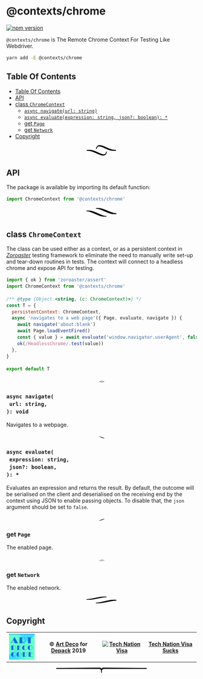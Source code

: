 # @contexts/chrome

[![npm version](https://badge.fury.io/js/%40contexts%2Fchrome.svg)](https://npmjs.org/package/@contexts/chrome)

`@contexts/chrome` is The Remote Chrome Context For Testing Like Webdriver.

```sh
yarn add -E @contexts/chrome
```

## Table Of Contents

- [Table Of Contents](#table-of-contents)
- [API](#api)
- [class `ChromeContext`](#class-chromecontext)
  * [`async navigate(url: string)`](#async-navigateurl-string-void)
  * [`async evaluate(expression: string, json?: boolean): *`](#async-evaluateexpression-stringjson-boolean-)
  * [get `Page`](#get-page)
  * [get `Network`](#get-network)
- [Copyright](#copyright)

<p align="center"><a href="#table-of-contents"><img src=".documentary/section-breaks/0.svg?sanitize=true"></a></p>

## API

The package is available by importing its default function:

```js
import ChromeContext from '@contexts/chrome'
```

<p align="center"><a href="#table-of-contents"><img src=".documentary/section-breaks/1.svg?sanitize=true"></a></p>

## class `ChromeContext`

The class can be used either as a context, or as a persistent context in [_Zoroaster_](https://github.com/contexttesting/zoroaster) testing framework to eliminate the need to manually write set-up and tear-down routines in tests. The context will connect to a headless chrome and expose API for testing.

```js
import { ok } from 'zoroaster/assert'
import ChromeContext from '@contexts/chrome'

/** @type {Object.<string, (c: ChromeContext)>} */
const T = {
  persistentContext: ChromeContext,
  async 'navigates to a web page'({ Page, evaluate, navigate }) {
    await navigate('about:blank')
    await Page.loadEventFired()
    const { value } = await evaluate('window.navigator.userAgent', false)
    ok(/HeadlessChrome/.test(value))
  },
}

export default T
```

<p align="center"><a href="#table-of-contents"><img src=".documentary/section-breaks/2.svg?sanitize=true" width="15"></a></p>

### `async navigate(`<br/>&nbsp;&nbsp;`url: string,`<br/>`): void`

Navigates to a webpage.

<p align="center"><a href="#table-of-contents"><img src=".documentary/section-breaks/3.svg?sanitize=true" width="15"></a></p>

### `async evaluate(`<br/>&nbsp;&nbsp;`expression: string,`<br/>&nbsp;&nbsp;`json?: boolean,`<br/>`): *`

Evaluates an expression and returns the result. By default, the outcome will be serialised on the client and deserialised on the receiving end by the context using JSON to enable passing objects. To disable that, the `json` argument should be set to `false`.

<p align="center"><a href="#table-of-contents"><img src=".documentary/section-breaks/4.svg?sanitize=true" width="15"></a></p>

### get `Page`

The enabled page.

<p align="center"><a href="#table-of-contents"><img src=".documentary/section-breaks/5.svg?sanitize=true" width="15"></a></p>

### get `Network`

The enabled network.

<p align="center"><a href="#table-of-contents"><img src=".documentary/section-breaks/6.svg?sanitize=true"></a></p>

## Copyright

<table><tr><th><a href="https://artd.eco"><img src="https://raw.githubusercontent.com/wrote/wrote/master/images/artdeco.png" alt="Art Deco" /></a></th><th>© <a href="https://artd.eco">Art Deco</a> for <a href="https://artd.eco/depack">Depack</a> 2019</th><th><a href="https://www.technation.sucks" title="Tech Nation Visa"><img src="https://raw.githubusercontent.com/artdecoweb/www.technation.sucks/master/anim.gif" alt="Tech Nation Visa" /></a></th><th><a href="https://www.technation.sucks">Tech Nation Visa Sucks</a></th></tr></table>

<p align="center"><a href="#table-of-contents"><img src=".documentary/section-breaks/-1.svg?sanitize=true"></a></p>